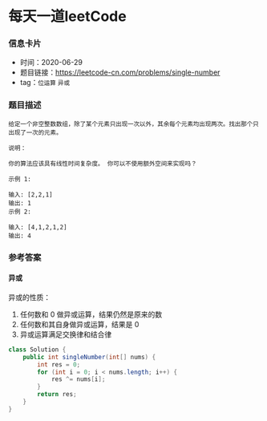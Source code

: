 # 每天一道leetCode

### 信息卡片

- 时间：2020-06-29
- 题目链接：https://leetcode-cn.com/problems/single-number
- tag：`位运算` `异或`

### 题目描述

```
给定一个非空整数数组，除了某个元素只出现一次以外，其余每个元素均出现两次。找出那个只出现了一次的元素。

说明：

你的算法应该具有线性时间复杂度。 你可以不使用额外空间来实现吗？

示例 1:

输入: [2,2,1]
输出: 1
示例 2:

输入: [4,1,2,1,2]
输出: 4

```

### 参考答案

#### 异或
异或的性质：
1. 任何数和 0 做异或运算，结果仍然是原来的数
2. 任何数和其自身做异或运算，结果是 0
3. 异或运算满足交换律和结合律

```java
class Solution {
    public int singleNumber(int[] nums) {
        int res = 0;
        for (int i = 0; i < nums.length; i++) {
            res ^= nums[i];
        }
        return res;
    }
}
```

